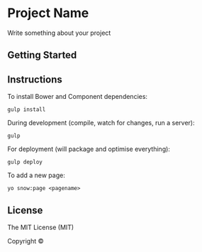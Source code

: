 # Project Name
Write something about your project

## Getting Started

## Instructions

To install Bower and Component dependencies:

```
gulp install
```

During development (compile, watch for changes, run a server):

```
gulp
```

For deployment (will package and optimise everything):

```
gulp deploy
```

To add a new page:

```
yo snow:page <pagename>
```

## License

The MIT License (MIT)

Copyright &copy; <year> <copyright holders>